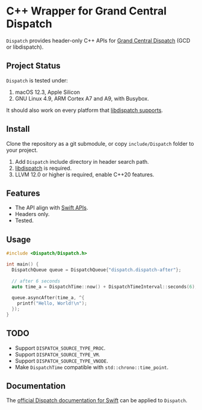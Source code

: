 # C++ Wrapper for Grand Central Dispatch

`Dispatch` provides header-only C++ APIs for [Grand Central Dispatch](https://github.com/apple/swift-corelibs-libdispatch)  (GCD or libdispatch).

## Project Status

`Dispatch` is tested under:

1. macOS 12.3, Apple Silicon
2. GNU Linux 4.9, ARM Cortex A7 and A9, with Busybox.

It should also work on every platform that [libdispatch supports](https://github.com/apple/swift-corelibs-libdispatch/blob/main/INSTALL.md). 

## Install

Clone the repository as a git submodule, or copy `include/Dispatch` folder to your project. 

1. Add `Dispatch` include directory in header search path.
2. [libdispatch](https://github.com/apple/swift-corelibs-libdispatch/) is required.
3. LLVM 12.0 or higher is required, enable C++20 features.

## Features

- The API align with [Swift APIs](https://github.com/apple/swift-corelibs-libdispatch/tree/main/src/swift).
- Headers only.
- Tested.

## Usage

```c++
#include <Dispatch/Dispatch.h>

int main() {
  DispatchQueue queue = DispatchQueue{"dispatch.dispatch-after"};
  
  // after 6 seconds
  auto time_a = DispatchTime::now() + DispatchTimeInterval::seconds(6);
  
  queue.asyncAfter(time_a, ^{
    printf("Hello, World!\n");
  });
}
```

## TODO

- Support `DISPATCH_SOURCE_TYPE_PROC`.
- Support `DISPATCH_SOURCE_TYPE_VM`.
- Support `DISPATCH_SOURCE_TYPE_VNODE`.
- Make `DispatchTime` compatible with `std::chrono::time_point`.

## Documentation

The [official Dispatch documentation for Swift](https://developer.apple.com/documentation/dispatch) can be applied to `Dispatch`.
